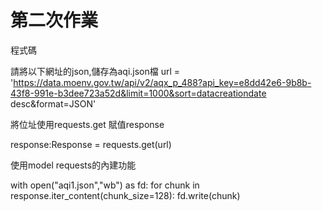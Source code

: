 # 第二次作業
程式碼

請將以下網址的json,儲存為aqi.json檔
url = 'https://data.moenv.gov.tw/api/v2/aqx_p_488?api_key=e8dd42e6-9b8b-43f8-991e-b3dee723a52d&limit=1000&sort=datacreationdate desc&format=JSON'

將位址使用requests.get 賦值response

response:Response = requests.get(url)

使用model requests的內建功能

with open("aqi1.json","wb") as fd:
    for chunk in response.iter_content(chunk_size=128):
        fd.write(chunk)